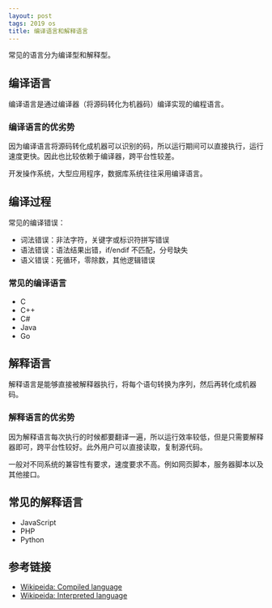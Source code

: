 ```yaml
---
layout: post
tags: 2019 os
title: 编译语言和解释语言
---
```


常见的语言分为编译型和解释型。

## 编译语言

编译语言是通过编译器（将源码转化为机器码）编译实现的编程语言。

### 编译语言的优劣势

因为编译语言将源码转化成机器可以识别的码，所以运行期间可以直接执行，运行速度更快。因此也比较依赖于编译器，跨平台性较差。

开发操作系统，大型应用程序，数据库系统往往采用编译语言。

## 编译过程

常见的编译错误：

- 词法错误：非法字符，关键字或标识符拼写错误
- 语法错误：语法结果出错，if/endif 不匹配，分号缺失
- 语义错误：死循环，零除数，其他逻辑错误

### 常见的编译语言

- C
- C++
- C#
- Java
- Go

## 解释语言

解释语言是能够直接被解释器执行，将每个语句转换为序列，然后再转化成机器码。

### 解释语言的优劣势

因为解释语言每次执行的时候都要翻译一遍，所以运行效率较低，但是只需要解释器即可，跨平台性较好。此外用户可以直接读取，复制源代码。

一般对不同系统的兼容性有要求，速度要求不高。例如网页脚本，服务器脚本以及其他接口。

## 常见的解释语言

- JavaScript
- PHP
- Python

## 参考链接

- [Wikipeida: Compiled language](https://en.wikipedia.org/wiki/Compiled_language)
- [Wikipeida: Interpreted language](https://en.wikipedia.org/wiki/Interpreted_language)
